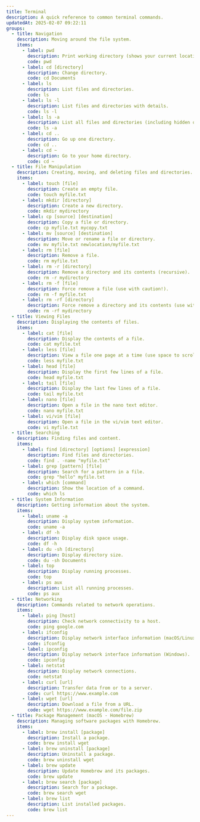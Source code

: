 ```yaml
---
title: Terminal
description: A quick reference to common terminal commands.
updatedAt: 2025-02-07 09:22:11
groups:
  - title: Navigation
    description: Moving around the file system.
    items:
      - label: pwd
        description: Print working directory (shows your current location).
        code: pwd
      - label: cd [directory]
        description: Change directory.
        code: cd Documents
      - label: ls
        description: List files and directories.
        code: ls
      - label: ls -l
        description: List files and directories with details.
        code: ls -l
      - label: ls -a
        description: List all files and directories (including hidden ones).
        code: ls -a
      - label: cd ..
        description: Go up one directory.
        code: cd ..
      - label: cd ~
        description: Go to your home directory.
        code: cd ~
  - title: File Manipulation
    description: Creating, moving, and deleting files and directories.
    items:
      - label: touch [file]
        description: Create an empty file.
        code: touch myfile.txt
      - label: mkdir [directory]
        description: Create a new directory.
        code: mkdir mydirectory
      - label: cp [source] [destination]
        description: Copy a file or directory.
        code: cp myfile.txt mycopy.txt
      - label: mv [source] [destination]
        description: Move or rename a file or directory.
        code: mv myfile.txt newlocation/myfile.txt
      - label: rm [file]
        description: Remove a file.
        code: rm myfile.txt
      - label: rm -r [directory]
        description: Remove a directory and its contents (recursive).
        code: rm -r mydirectory
      - label: rm -f [file]
        description: Force remove a file (use with caution!).
        code: rm -f myfile.txt
      - label: rm -rf [directory]
        description: Force remove a directory and its contents (use with extreme caution!).
        code: rm -rf mydirectory
  - title: Viewing Files
    description: Displaying the contents of files.
    items:
      - label: cat [file]
        description: Display the contents of a file.
        code: cat myfile.txt
      - label: less [file]
        description: View a file one page at a time (use space to scroll, q to quit).
        code: less myfile.txt
      - label: head [file]
        description: Display the first few lines of a file.
        code: head myfile.txt
      - label: tail [file]
        description: Display the last few lines of a file.
        code: tail myfile.txt
      - label: nano [file]
        description: Open a file in the nano text editor.
        code: nano myfile.txt
      - label: vi/vim [file]
        description: Open a file in the vi/vim text editor.
        code: vi myfile.txt
  - title: Searching
    description: Finding files and content.
    items:
      - label: find [directory] [options] [expression]
        description: Find files and directories.
        code: find . -name "myfile.txt"
      - label: grep [pattern] [file]
        description: Search for a pattern in a file.
        code: grep "hello" myfile.txt
      - label: which [command]
        description: Show the location of a command.
        code: which ls
  - title: System Information
    description: Getting information about the system.
    items:
      - label: uname -a
        description: Display system information.
        code: uname -a
      - label: df -h
        description: Display disk space usage.
        code: df -h
      - label: du -sh [directory]
        description: Display directory size.
        code: du -sh Documents
      - label: top
        description: Display running processes.
        code: top
      - label: ps aux
        description: List all running processes.
        code: ps aux
  - title: Networking
    description: Commands related to network operations.
    items:
      - label: ping [host]
        description: Check network connectivity to a host.
        code: ping google.com
      - label: ifconfig
        description: Display network interface information (macOS/Linux).
        code: ifconfig
      - label: ipconfig
        description: Display network interface information (Windows).
        code: ipconfig
      - label: netstat
        description: Display network connections.
        code: netstat
      - label: curl [url]
        description: Transfer data from or to a server.
        code: curl https://www.example.com
      - label: wget [url]
        description: Download a file from a URL.
        code: wget https://www.example.com/file.zip
  - title: Package Management (macOS - Homebrew)
    description: Managing software packages with Homebrew.
    items:
      - label: brew install [package]
        description: Install a package.
        code: brew install wget
      - label: brew uninstall [package]
        description: Uninstall a package.
        code: brew uninstall wget
      - label: brew update
        description: Update Homebrew and its packages.
        code: brew update
      - label: brew search [package]
        description: Search for a package.
        code: brew search wget
      - label: brew list
        description: List installed packages.
        code: brew list
---
```

